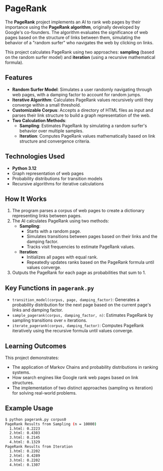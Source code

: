 # PageRank

The **PageRank** project implements an AI to rank web pages by their importance using the **PageRank algorithm**, originally developed by Google's co-founders. The algorithm evaluates the significance of web pages based on the structure of links between them, simulating the behavior of a "random surfer" who navigates the web by clicking on links.

This project calculates PageRank using two approaches: **sampling** (based on the random surfer model) and **iteration** (using a recursive mathematical formula).

## Features
- **Random Surfer Model**: Simulates a user randomly navigating through web pages, with a damping factor to account for random jumps.
- **Iterative Algorithm**: Calculates PageRank values recursively until they converge within a small threshold.
- **Customizable Corpus**: Accepts a directory of HTML files as input and parses their link structure to build a graph representation of the web.
- **Two Calculation Methods**:
  - **Sampling**: Estimates PageRank by simulating a random surfer's behavior over multiple samples.
  - **Iteration**: Computes PageRank values mathematically based on link structure and convergence criteria.

## Technologies Used
- **Python 3.12**
- Graph representation of web pages
- Probability distributions for transition models
- Recursive algorithms for iterative calculations

## How It Works
1. The program parses a corpus of web pages to create a dictionary representing links between pages.
2. The AI calculates PageRank using two methods:
   - **Sampling**:
     - Starts with a random page.
     - Simulates transitions between pages based on their links and the damping factor.
     - Tracks visit frequencies to estimate PageRank values.
   - **Iteration**:
     - Initializes all pages with equal rank.
     - Repeatedly updates ranks based on the PageRank formula until values converge.
3. Outputs the PageRank for each page as probabilities that sum to 1.

## Key Functions in `pagerank.py`
- `transition_model(corpus, page, damping_factor)`: Generates a probability distribution for the next page based on the current page's links and damping factor.
- `sample_pagerank(corpus, damping_factor, n)`: Estimates PageRank by sampling transitions over `n` iterations.
- `iterate_pagerank(corpus, damping_factor)`: Computes PageRank iteratively using the recursive formula until values converge.

## Learning Outcomes
This project demonstrates:
- The application of Markov Chains and probability distributions in ranking systems.
- How search engines like Google rank web pages based on link structures.
- The implementation of two distinct approaches (sampling vs iteration) for solving real-world problems.

## Example Usage
```bash
$ python pagerank.py corpus0
PageRank Results from Sampling (n = 10000)
  1.html: 0.2223
  2.html: 0.4303
  3.html: 0.2145
  4.html: 0.1329
PageRank Results from Iteration
  1.html: 0.2202
  2.html: 0.4289
  3.html: 0.2202
  4.html: 0.1307
